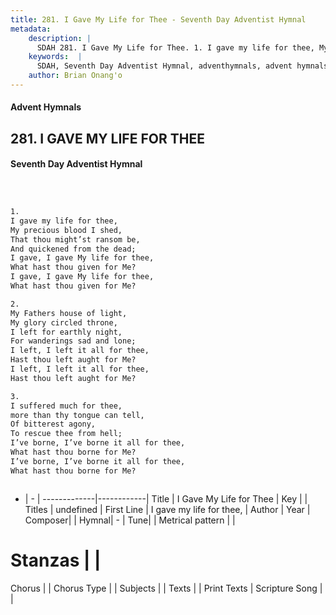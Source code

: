 ```yaml
---
title: 281. I Gave My Life for Thee - Seventh Day Adventist Hymnal
metadata:
    description: |
      SDAH 281. I Gave My Life for Thee. 1. I gave my life for thee, My precious blood I shed, That thou might’st ransom be, And quickened from the dead; I gave, I gave My life for thee, What hast thou given for Me? I gave, I gave My life for thee, What hast thou given for Me?
    keywords:  |
      SDAH, Seventh Day Adventist Hymnal, adventhymnals, advent hymnals, I Gave My Life for Thee, I gave my life for thee, 
    author: Brian Onang'o
---
```


#### Advent Hymnals
## 281. I GAVE MY LIFE FOR THEE
#### Seventh Day Adventist Hymnal

```txt



1.
I gave my life for thee,
My precious blood I shed,
That thou might’st ransom be,
And quickened from the dead;
I gave, I gave My life for thee,
What hast thou given for Me?
I gave, I gave My life for thee,
What hast thou given for Me?

2.
My Fathers house of light,
My glory circled throne,
I left for earthly night,
For wanderings sad and lone;
I left, I left it all for thee,
Hast thou left aught for Me?
I left, I left it all for thee,
Hast thou left aught for Me?

3.
I suffered much for thee,
more than thy tongue can tell,
Of bitterest agony,
To rescue thee from hell;
I’ve borne, I’ve borne it all for thee,
What hast thou borne for Me?
I’ve borne, I’ve borne it all for thee,
What hast thou borne for Me?



```

- |   -  |
-------------|------------|
Title | I Gave My Life for Thee |
Key |  |
Titles | undefined |
First Line | I gave my life for thee, |
Author | 
Year | 
Composer|  |
Hymnal|  - |
Tune|  |
Metrical pattern | |
# Stanzas |  |
Chorus |  |
Chorus Type |  |
Subjects |  |
Texts |  |
Print Texts | 
Scripture Song |  |
  
